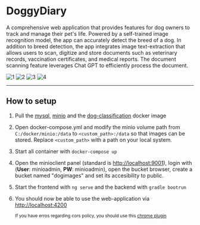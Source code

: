 # DoggyDiary

A comprehensive web application that provides features for dog owners to track and manage their pet's life. Powered by a self-trained image recognition model, the app can accurately detect the breed of a dog. In addition to breed detection, the app integrates image text-extraction that allows users to scan, digitize and store documents such as veterinary records, vaccination certificates, and medical reports. The document scanning feature leverages Chat GPT to efficiently process the document.

![1](https://github.com/timothykumm/doggydiary/assets/27158937/e86ca515-d064-4a88-9fb7-b92e31b191bf)
![2](https://github.com/timothykumm/doggydiary/assets/27158937/250c676c-90f7-485c-a7a5-8fd7f7af8ea1)
![3](https://github.com/timothykumm/doggydiary/assets/27158937/4d245eec-785c-44d0-8286-941395df5df1)
![4](https://github.com/timothykumm/doggydiary/assets/27158937/f36dc92e-e88b-4c68-92f9-4b94bea8cad8)


---
## __How to setup__
1. Pull the [mysql](https://hub.docker.com/_/mysql/), [minio](https://hub.docker.com/r/minio/minio) and the [dog-classification](https://hub.docker.com/r/timmycode/dog-breed-classification/tags) docker image
2. Open docker-compose.yml and modify the minio volume path from `C:/docker/minio:/data` to `<custom_path>:/data` so that images can be stored. Replace `<custom_path>` with a path on your local system.
3. Start all container with `docker-compose up`
4. Open the minioclient panel (standard is [http://localhost:9001](http://localhost:9001)), login with (__User__: minioadmin, __PW__: minioadmin), open the bucket browser, create a bucket named "dogimages" and set its accesibility to public.
5. Start the frontend with `ng serve` and the backend with `gradle bootrun`
6. You should now be able to use the web-application via [http://localhost:4200](http://localhost:4200)

    <sub> If you have erros regarding cors policy, you should use this [chrome plugin](https://chrome.google.com/webstore/detail/allow-cors-access-control/lhobafahddgcelffkeicbaginigeejlf?hl=de) </sub>

